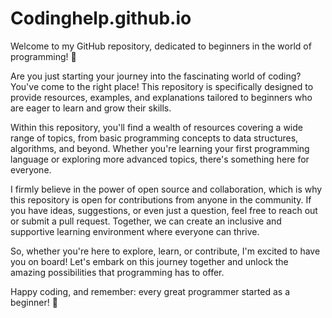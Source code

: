 # Codinghelp.github.io
Welcome to my GitHub repository, dedicated to beginners in the world of programming! 🌟

Are you just starting your journey into the fascinating world of coding? You've come to the right place! This repository is specifically designed to provide resources, examples, and explanations tailored to beginners who are eager to learn and grow their skills.

Within this repository, you'll find a wealth of resources covering a wide range of topics, from basic programming concepts to data structures, algorithms, and beyond. Whether you're learning your first programming language or exploring more advanced topics, there's something here for everyone.

I firmly believe in the power of open source and collaboration, which is why this repository is open for contributions from anyone in the community. If you have ideas, suggestions, or even just a question, feel free to reach out or submit a pull request. Together, we can create an inclusive and supportive learning environment where everyone can thrive.

So, whether you're here to explore, learn, or contribute, I'm excited to have you on board! Let's embark on this journey together and unlock the amazing possibilities that programming has to offer.

Happy coding, and remember: every great programmer started as a beginner! 🚀
